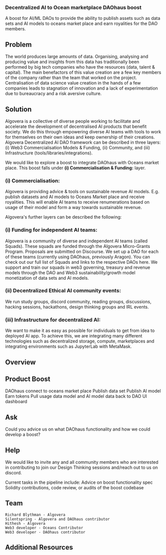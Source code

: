 
### Decentralized AI to Ocean marketplace DAOhaus boost

A boost for AI/ML DAOs to provide the ability to publish assets such as data sets and AI models to oceans market place and earn royalities for the DAO members.


## Problem
The world produces large amounts of data. Organising, analysing and producing value and insights from this data has traditionally been performed by big tech companies who have the resources (data, talent & capital). The main benefactors of this value creation are a few key members of the company rather than the team that worked on the project. Centralisation of data science value creation in the hands of a few companies leads to stagnation of innovation and a lack of experimentation due to bureaucracy and a risk aversive culture.


## Solution

Algovera is a collective of diverse people working to facilitate and accelerate the development of decentralised AI products that benefit society. We do this through empowering diverse AI teams with tools to work for themselves on their own ideas and keep ownership of their creations. Algovera Decentralized AI DAO framework can be described in three layers: (i) Web3 Commercialisation Models & Funding, (ii) Community, and (iii) Infrastructure (tools/libraries/integrations).

We would like to explore a boost to integrate DAOhaus with Oceans market place. 
This boost falls under **(i) Commercialisation & Funding:** layer.

### (i) Commercialisation:
Algovera is providing advice & tools on sustainable revenue AI models. E.g. publish datasets and AI models to Oceans Market place and receive royalities. This will enable AI teams to receive renumerations based on usage of their model and form a way towards sustainable revenue.

Algovera's further layers can be described the following:

### (i) Funding for independent AI teams: 
Algovera is a community of diverse and independent AI teams (called Squads). These squads are funded through the Algovera Micro-Grants Program. Proposals are submitted on Discourse. We set up a DAO for each of these teams (currently using DAOhaus, previously Aragon). 
You can check out our full list of Squads and links to the respective DAOs here. We support and train our squads in web3 governing, treasury and revenue models through the DAO and Web3 sustainability/growth model monetization of data sets and AI models.

### (ii) Decentralized Ethical AI community events: 
We run study groups, discord community, reading groups, discussions, hacking sessions, hackathons, design thinking groups and IRL events.

### (iii) Infrastructure for decentralized AI: 
We want to make it as easy as possible for individuals to get from idea to deployed AI app. To achieve this, we are integrating many different technologies such as decentralized storage, compute, marketplaces and integrating environments such as JupyterLab with MetaMask.



## Overview

## Product Boost 
   DAOhaus connect to oceans market place
   Publish data set
   Publish AI model
   Earn tokens
   Pull usage data model and AI model data back to DAO UI dashboard
    
  
## Ask
Could you advice us on what DAOhaus functionality and how we could develop a boost?


## Help
We would like to invite any and all community members who are interested in contributing to join our Design Thinking sessions and/reach out to us on discord.

Current tasks in the pipeline include:
    Advice on boost functionality spec
    Solidity contributions, code review, or audits of the boost codebase
    


## Team
    Richard Blythman - Algovera
    Silentspring - Algovera and DAOhaus contributor
    Hithesh - Algovera
    Web3 developer - Oceans Contributor 
    Web3 developer - DAOhaus contributor
    
## Additional Resources
    
   


